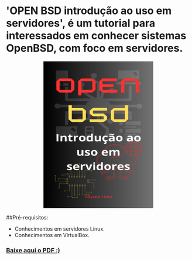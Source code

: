 # 'OPEN BSD introdução ao uso em servidores', é um tutorial para interessados em conhecer sistemas OpenBSD, com foco em servidores.

<p align="center"><img src="https://github.com/Adyson-Lima/openbsd/blob/main/OPEN_BSD.jpg" height="400" width="300"/></p>

##Pré-requisitos:
- Conhecimentos em servidores Linux.
- Conhecimentos em VirtualBox.
### <a href="">Baixe aqui o PDF :)</a>
